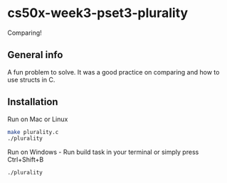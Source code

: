 # cs50x-week3-pset3-plurality
Comparing!

## General info

A fun problem to solve. It was a good practice on comparing and how to use structs in C.

## Installation
Run on Mac or Linux
```bash
make plurality.c
./plurality
```
Run on Windows - Run build task in your terminal or simply press Ctrl+Shift+B
```bash
./plurality
```

